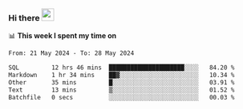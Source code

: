### Hi there <a href="https://www.gautamkrishnar.com/"><img src="https://media.giphy.com/media/hvRJCLFzcasrR4ia7z/giphy.gif" width="25px"></a>

📊 **This week I spent my time on**

<!--START_SECTION:waka-->

```txt
From: 21 May 2024 - To: 28 May 2024

SQL         12 hrs 46 mins  █████████████████████░░░░   84.20 %
Markdown    1 hr 34 mins    ██▓░░░░░░░░░░░░░░░░░░░░░░   10.34 %
Other       35 mins         █░░░░░░░░░░░░░░░░░░░░░░░░   03.91 %
Text        13 mins         ▒░░░░░░░░░░░░░░░░░░░░░░░░   01.52 %
Batchfile   0 secs          ░░░░░░░░░░░░░░░░░░░░░░░░░   00.03 %
```

<!--END_SECTION:waka-->
